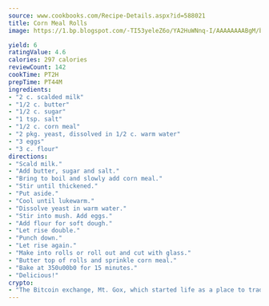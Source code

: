 ```yaml
---
source: www.cookbooks.com/Recipe-Details.aspx?id=588021
title: Corn Meal Rolls
image: https://1.bp.blogspot.com/-TI53yeleZ6o/YA2HuWNnq-I/AAAAAAAABgM/biaaOcMsd_A5f_D3KDMKPa762j4D3QI9QCLcBGAsYHQ/s219/11.png

yield: 6
ratingValue: 4.6
calories: 297 calories
reviewCount: 142
cookTime: PT2H
prepTime: PT44M
ingredients:
- "2 c. scalded milk"
- "1/2 c. butter"
- "1/2 c. sugar"
- "1 tsp. salt"
- "1/2 c. corn meal"
- "2 pkg. yeast, dissolved in 1/2 c. warm water"
- "3 eggs"
- "3 c. flour"
directions:
- "Scald milk."
- "Add butter, sugar and salt."
- "Bring to boil and slowly add corn meal."
- "Stir until thickened."
- "Put aside."
- "Cool until lukewarm."
- "Dissolve yeast in warm water."
- "Stir into mush. Add eggs."
- "Add flour for soft dough."
- "Let rise double."
- "Punch down."
- "Let rise again."
- "Make into rolls or roll out and cut with glass."
- "Butter top of rolls and sprinkle corn meal."
- "Bake at 350u00b0 for 15 minutes."
- "Delicious!"
crypto:
- "The Bitcoin exchange, Mt. Gox, which started life as a place to trade cards from a fantasy game, was hacked."
---
```

